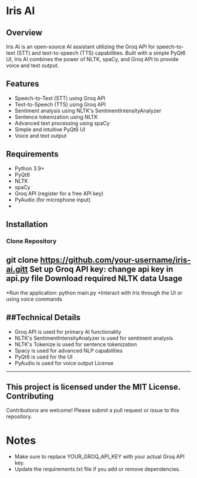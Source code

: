 # Iris AI

## Overview

Iris AI is an open-source AI assistant utilizing the Groq API for speech-to-text (STT) and text-to-speech (TTS) capabilities. Built with a simple PyQt6 UI, Iris AI combines the power of NLTK, spaCy, and Groq API to provide voice and text output.


## Features

*   Speech-to-Text (STT) using Groq API
*   Text-to-Speech (TTS) using Groq API
*   Sentiment analysis using NLTK's SentimentIntensityAnalyzer
*   Sentence tokenization using NLTK
*   Advanced text processing using spaCy
*   Simple and intuitive PyQt6 UI
*   Voice and text output


## Requirements

*   Python 3.9+
*   PyQt6
*   NLTK
*   spaCy
*   Groq API (register for a free API key)
*   PyAudio (for microphone input)
* 

## Installation

### Clone Repository

git clone https://github.com/your-username/iris-ai.gitt
Set up Groq API key: change api key in api.py file 
Download required NLTK data
Usage
-----
*Run the application: python main.py
*Interact with Iris through the UI or using voice commands

##Technical Details
-----------------
* Groq API is used for primary AI functionality
* NLTK's SentimentIntensityAnalyzer is used for sentiment analysis
* NLTK's Tokenize is used for sentence tokenization
* Spacy is used for advanced NLP capabilities
* PyQt6 is used for the UI
* PyAudio is used for voice output
License
-------
This project is licensed under the MIT License.
Contributing
------------
Contributions are welcome! Please submit a pull request or issue to this repository.
# Notes
* Make sure to replace YOUR_GROQ_API_KEY with your actual Groq API key.
* Update the requirements.txt file if you add or remove dependencies.
